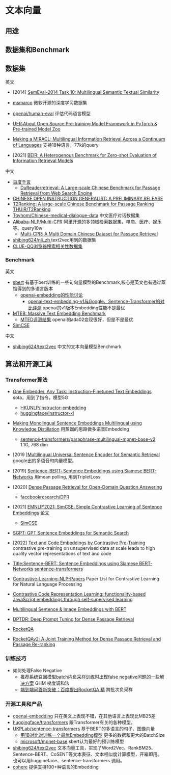 # 文本向量

## 用途

## 数据集和Benchmark

## 数据集

英文
- [2014] [SemEval-2014 Task 10: Multilingual Semantic Textual Similarity](https://aclanthology.org/S14-2010/)
- [msmarco](https://microsoft.github.io/msmarco/) 微软开源的深度学习数据集
- [openai/human-eval](https://github.com/openai/human-eval) 评估代码语言模型

- [UER:About Open Source Pre-training Model Framework in PyTorch & Pre-trained Model Zoo](https://github.com/dbiir/UER-py)
- [Making a MIRACL: Multilingual Information Retrieval Across a Continuum of Languages](https://arxiv.org/abs/2210.09984) 支持18种语言，77k的query
- [2021] [BEIR: A Heterogenous Benchmark for Zero-shot Evaluation of Information Retrieval Models](https://arxiv.org/abs/2104.08663)

中文
- [百度千言](https://www.luge.ai/#/luge/dataDetail?id=55)
  - [DuReaderretrieval: A Large-scale Chinese Benchmark for Passage Retrieval from Web Search Engine](https://arxiv.org/pdf/2203.10232.pdf)
- [CHINESE OPEN INSTRUCTION GENERALIST: A PRELIMINARY RELEASE](https://arxiv.org/pdf/2304.07987.pdf)
- [T2Ranking: A large-scale Chinese Benchmark for Passage Ranking](https://arxiv.org/pdf/2304.03679.pdf)   [THUIR/T2Ranking](https://github.com/THUIR/T2Ranking/)
- [Toyhom/Chinese-medical-dialogue-data](https://github.com/Toyhom/Chinese-medical-dialogue-data) 中文医疗对话数据集
- [Alibaba-NLP/Multi-CPR](https://github.com/Alibaba-NLP/Multi-CPR) 阿里开源的多领域检索数据集，电商、医疗、娱乐等。query10w
  - [Multi-CPR: A Multi Domain Chinese Dataset for Passage Retrieval](https://arxiv.org/abs/2203.03367)  
- [shibing624/nli_zh ](https://huggingface.co/datasets/shibing624/nli_zh) text2vec用到的数据集
- [CLUE-QQ浏览器搜索相关性数据集](https://modelscope.cn/datasets/damo/QBQTC/summary)

### Benchmark

英文
- [sbert](https://www.sbert.net/docs/pretrained_models.html) 有基于bert训练的一些句向量模型的Benchmark,核心是英文也有通过蒸馏得到的多语言版本
  - [openai-embedding的性能讨论](https://github.com/UKPLab/sentence-transformers/issues/1897)
    - [openai-text-embedding-v1与Google、Sentence-Transformer的对比评测](https://medium.com/@nils_reimers/openai-gpt-3-text-embeddings-really-a-new-state-of-the-art-in-dense-text-embeddings-6571fe3ec9d9) openai的v1版本Embedding性能不是最优
- [MTEB: Massive Text Embedding Benchmark](https://github.com/embeddings-benchmark/mteb#leaderboard)
  - [MTED评测结果](https://huggingface.co/spaces/mteb/leaderboard) openai的ada02变现很好，但是不是最优
- [SimCSE](https://github.com/princeton-nlp/SimCSE#model-list)

中文
- [shibing624/text2vec](https://github.com/shibing624/text2vec) 中文的文本向量模型Benchmark

  

## 算法和开源工具

### Transformer算法

- [One Embedder, Any Task: Instruction-Finetuned Text Embeddings](https://arxiv.org/abs/2212.09741) sota，用到了指令，模型5G
  - [HKUNLP/instructor-embedding](https://github.com/HKUNLP/instructor-embedding)
  - [huggingface/instructor-xl](https://huggingface.co/hkunlp/instructor-xl/tree/main)
- [Making Monolingual Sentence Embeddings Multilingual using Knowledge Distillation](https://arxiv.org/abs/2004.09813) 用蒸馏的思路做多语音Embedding
  - [sentence-transformers/paraphrase-multilingual-mpnet-base-v2](https://huggingface.co/sentence-transformers/paraphrase-multilingual-mpnet-base-v2) 1.1G, 768 dim

- [2019 ][Multilingual Universal Sentence Encoder for Semantic Retrieval](https://arxiv.org/pdf/1907.04307.pdf) google出的多语音句向量模型。
- [2019] [Sentence-BERT: Sentence Embeddings using Siamese BERT-Networks](https://arxiv.org/pdf/1908.10084.pdf) 用mean polling, 用到TripletLoss
- [2020] [Dense Passage Retrieval for Open-Domain Question Answering](https://arxiv.org/pdf/2004.04906.pdf)
  - [facebookresearch/DPR](https://github.com/facebookresearch/DPR)
- [2021] [EMNLP'2021: SimCSE: Simple Contrastive Learning of Sentence Embeddings](https://github.com/princeton-nlp/SimCSE) [论文](https://arxiv.org/pdf/2104.08821.pdf)
  - [SimCSE](https://github.com/princeton-nlp/SimCSE#model-list)
- [SGPT: GPT Sentence Embeddings for Semantic Search](https://arxiv.org/pdf/2202.08904v5.pdf)
- [2022] [Text and Code Embeddings by Contrastive Pre-Training](https://arxiv.org/pdf/2201.10005.pdf)   contrastive pre-training on unsupervised data at scale leads to high quality vector representations of text and code

- [Title:Sentence-BERT: Sentence Embeddings using Siamese BERT-Networks](https://arxiv.org/abs/1908.10084)  [sentence-transformers](https://github.com/UKPLab/sentence-transformers)
- [Contrastive-Learning-NLP-Papers](https://github.com/ryanzhumich/Contrastive-Learning-NLP-Papers) Paper List for Contrastive Learning for Natural Language Processing

- [Contrastive Code Representation Learning: functionality-based JavaScript embeddings through self-supervised learning](https://github.com/parasj/contracode)
- [Multilingual Sentence & Image Embeddings with BERT](https://github.com/UKPLab/sentence-transformers)
- [DPTDR: Deep Prompt Tuning for Dense Passage Retrieval](https://arxiv.org/pdf/2208.11503.pdf)
- [RocketQA](https://github.com/PaddlePaddle/RocketQA)
- [RocketQAv2: A Joint Training Method for Dense Passage Retrieval
and Passage Re-ranking](https://arxiv.org/pdf/2110.07367.pdf)

### 训练技巧

- 如何处理False Negative
  - [推荐系统召回模型batch内负采样训练时出现false negative问题的一些解决方案](https://zhuanlan.zhihu.com/p/613206891) GHM 梯度调和法
  - [端到端问答新突破：百度提出RocketQA 精](https://ai.baidu.com/forum/topic/show/972410) 跨批次负采样
### 开源工具和产品

- [openai-embedding](https://platform.openai.com/docs/guides/embeddings/what-are-embeddings) 只在英文上表现不错，在其他语言上表现比MB25差
- [huggingface/transformers](https://github.com/huggingface/transformers) 跟Transformer有关的各种模型。
- [UKPLab/sentence-transformers](https://github.com/UKPLab/sentence-transformers) 基于BERT的多语言的句子、图像向量
  - [用1B对比对训练一个最优Embedding模型](https://discuss.huggingface.co/t/train-the-best-sentence-embedding-model-ever-with-1b-training-pairs/7354) 更多的数据和更大的BatchSize
  - [microsoft/mpnet-base](https://huggingface.co/microsoft/mpnet-base) sbert认为最好的预训练模型
- [shibing624/text2vec](https://github.com/shibing624/text2vec) 文本向量工具，实现了Word2Vec、RankBM25、Sentence-BERT、CoSENT等文本表征、文本相似度计算模型，开箱即用。也可以用huggineface、sentence-transformers 调用。
- [cohere](https://docs.cohere.com/docs/cross-lingual-content-moderation) 提供支持100+种语言的Embedding